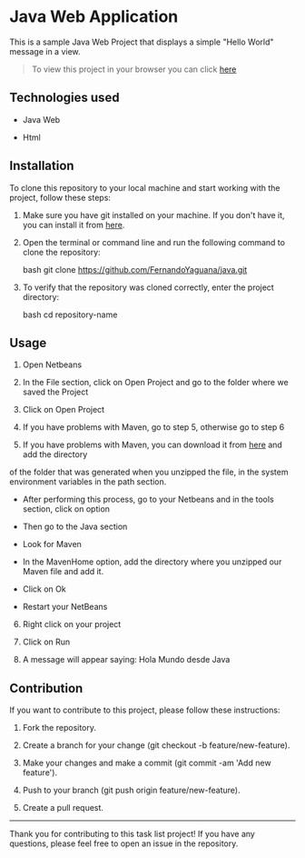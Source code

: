 # Java Web Application

This is a sample Java Web Project that displays a simple "Hello World" message in a view.

> To view this project in your browser you can click [here](https://java-production-0fa3.up.railway.app/)

## Technologies used

- Java Web
  
- Html

## Installation

To clone this repository to your local machine and start working with the project, follow these steps:

1. Make sure you have git installed on your machine. If you don't have it, you can install it from [here](https://git-scm.com/).

2. Open the terminal or command line and run the following command to clone the repository:

    bash
    git clone https://github.com/FernandoYaguana/java.git
   
3. To verify that the repository was cloned correctly, enter the project directory:
   
    bash
    cd repository-name
    
## Usage

1. Open Netbeans

2. In the File section, click on Open Project and go to the folder where we saved the Project

3. Click on Open Project

4. If you have problems with Maven, go to step 5, otherwise go to step 6

5. If you have problems with Maven, you can download it from [here](https://maven.apache.org/) and add the directory
   
of the folder that was generated when you unzipped the file, in the system environment variables in the path section.

   - After performing this process, go to your Netbeans and in the tools section, click on option
     
   - Then go to the Java section
     
   - Look for Maven
     
   - In the MavenHome option, add the directory where you unzipped our Maven file and add it.
     
   - Click on Ok
     
   - Restart your NetBeans
      
6. Right click on your project
   
7. Click on Run

8. A message will appear saying: Hola Mundo desde Java

## Contribution

If you want to contribute to this project, please follow these instructions:

1. Fork the repository.
   
2. Create a branch for your change (git checkout -b feature/new-feature).
   
3. Make your changes and make a commit (git commit -am 'Add new feature').
   
4. Push to your branch (git push origin feature/new-feature).
   
5. Create a pull request.

---

Thank you for contributing to this task list project! If you have any questions, please feel free to open an issue in the repository.
